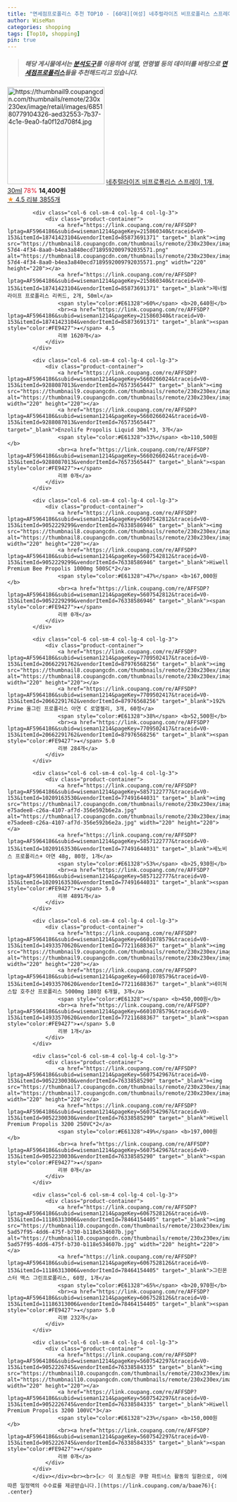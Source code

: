 ```yaml
---
title: "면세점프로폴리스 추천 TOP10 - [60대][여성] 네추럴라이즈 비프로폴리스 스프레이, 1개, 30ml"
author: WiseMan
categories: shopping
tags: [Top10, shopping]
pin: true
---
```


> ##### 해당 게시물에서는 [**분석도구**](https://itemscout.io/)를 이용하여 **성별**, **연령별** 등의 데이터를 바탕으로 [**면세점프로폴리스**](https://link.coupang.com/a/baae76)들을 추천해드리고 있습니다.
<div class="container"><div class="row">
            <div class="col-6 col-sm-4 col-lg-4 col-lg-3">
                <div class="product-container">
                    <a href="https://link.coupang.com/re/AFFSDP?lptag=AF5964186&subid=wiseman1214&pageKey=7804257019&traceid=V0-153&itemId=21144325388&vendorItemId=3000042108" target="_blank"><img src="https://thumbnail9.coupangcdn.com/thumbnails/remote/230x230ex/image/retail/images/685180779104326-aed32553-7b37-4c1e-9ea0-fa0f12d708f4.jpg" alt="https://thumbnail9.coupangcdn.com/thumbnails/remote/230x230ex/image/retail/images/685180779104326-aed32553-7b37-4c1e-9ea0-fa0f12d708f4.jpg" width="220" height="220"></a>
                    <a href="https://link.coupang.com/re/AFFSDP?lptag=AF5964186&subid=wiseman1214&pageKey=7804257019&traceid=V0-153&itemId=21144325388&vendorItemId=3000042108" target="_blank">네추럴라이즈 비프로폴리스 스프레이, 1개, 30ml</a>
                    <span style="color:#E61328">78%</span> <b>14,400원</b>
                    <br><a href="https://link.coupang.com/re/AFFSDP?lptag=AF5964186&subid=wiseman1214&pageKey=7804257019&traceid=V0-153&itemId=21144325388&vendorItemId=3000042108" target="_blank"><span style="color:#FE9427">★</span> 4.5
                    리뷰 3855개</a>
                </div>
            </div>
            
            <div class="col-6 col-sm-4 col-lg-4 col-lg-3">
                <div class="product-container">
                    <a href="https://link.coupang.com/re/AFFSDP?lptag=AF5964186&subid=wiseman1214&pageKey=215860340&traceid=V0-153&itemId=18741423104&vendorItemId=85873691371" target="_blank"><img src="https://thumbnail8.coupangcdn.com/thumbnails/remote/230x230ex/image/retail/images/9d5c7561-57d4-4f34-8aa0-b4ea3a840ecd7189592009792035571.png" alt="https://thumbnail8.coupangcdn.com/thumbnails/remote/230x230ex/image/retail/images/9d5c7561-57d4-4f34-8aa0-b4ea3a840ecd7189592009792035571.png" width="220" height="220"></a>
                    <a href="https://link.coupang.com/re/AFFSDP?lptag=AF5964186&subid=wiseman1214&pageKey=215860340&traceid=V0-153&itemId=18741423104&vendorItemId=85873691371" target="_blank">제너럴라이프 프로폴리스 리퀴드, 2개, 50ml</a>
                    <span style="color:#E61328">60%</span> <b>20,640원</b>
                    <br><a href="https://link.coupang.com/re/AFFSDP?lptag=AF5964186&subid=wiseman1214&pageKey=215860340&traceid=V0-153&itemId=18741423104&vendorItemId=85873691371" target="_blank"><span style="color:#FE9427">★</span> 4.5
                    리뷰 1620개</a>
                </div>
            </div>
            
            <div class="col-6 col-sm-4 col-lg-4 col-lg-3">
                <div class="product-container">
                    <a href="https://link.coupang.com/re/AFFSDP?lptag=AF5964186&subid=wiseman1214&pageKey=5660266024&traceid=V0-153&itemId=9288087013&vendorItemId=76573565447" target="_blank"><img src="https://thumbnail9.coupangcdn.com/thumbnails/remote/230x230ex/image/vendor_inventory/8b4f/e3437bc10287eb8f4b5bb779ac00430f7f6413850b7de21f6110a9ef1f84.jpg" alt="https://thumbnail9.coupangcdn.com/thumbnails/remote/230x230ex/image/vendor_inventory/8b4f/e3437bc10287eb8f4b5bb779ac00430f7f6413850b7de21f6110a9ef1f84.jpg" width="220" height="220"></a>
                    <a href="https://link.coupang.com/re/AFFSDP?lptag=AF5964186&subid=wiseman1214&pageKey=5660266024&traceid=V0-153&itemId=9288087013&vendorItemId=76573565447" target="_blank">Enzolife Propolis Liquid 30ml*3, 3개</a>
                    <span style="color:#E61328">33%</span> <b>110,500원</b>
                    <br><a href="https://link.coupang.com/re/AFFSDP?lptag=AF5964186&subid=wiseman1214&pageKey=5660266024&traceid=V0-153&itemId=9288087013&vendorItemId=76573565447" target="_blank"><span style="color:#FE9427">★</span> 
                    리뷰 0개</a>
                </div>
            </div>
            
            <div class="col-6 col-sm-4 col-lg-4 col-lg-3">
                <div class="product-container">
                    <a href="https://link.coupang.com/re/AFFSDP?lptag=AF5964186&subid=wiseman1214&pageKey=5607542812&traceid=V0-153&itemId=9052229299&vendorItemId=76338586946" target="_blank"><img src="https://thumbnail8.coupangcdn.com/thumbnails/remote/230x230ex/image/vendor_inventory/f561/301125f8177b0b600d7a6da020a0088bf78d3aaca8f421a62960db87c061.jpg" alt="https://thumbnail8.coupangcdn.com/thumbnails/remote/230x230ex/image/vendor_inventory/f561/301125f8177b0b600d7a6da020a0088bf78d3aaca8f421a62960db87c061.jpg" width="220" height="220"></a>
                    <a href="https://link.coupang.com/re/AFFSDP?lptag=AF5964186&subid=wiseman1214&pageKey=5607542812&traceid=V0-153&itemId=9052229299&vendorItemId=76338586946" target="_blank">Hiwell Premium Bee Propolis 1000mg 500SC*2</a>
                    <span style="color:#E61328">47%</span> <b>167,000원</b>
                    <br><a href="https://link.coupang.com/re/AFFSDP?lptag=AF5964186&subid=wiseman1214&pageKey=5607542812&traceid=V0-153&itemId=9052229299&vendorItemId=76338586946" target="_blank"><span style="color:#FE9427">★</span> 
                    리뷰 0개</a>
                </div>
            </div>
            
            <div class="col-6 col-sm-4 col-lg-4 col-lg-3">
                <div class="product-container">
                    <a href="https://link.coupang.com/re/AFFSDP?lptag=AF5964186&subid=wiseman1214&pageKey=7709502417&traceid=V0-153&itemId=20662291762&vendorItemId=87976568256" target="_blank"><img src="https://thumbnail8.coupangcdn.com/thumbnails/remote/230x230ex/image/vendor_inventory/27a7/701c05e93cd6c1081ddafa9cdadb3f5c8aead5216c300e7fd0ed0be1bf2e.jpg" alt="https://thumbnail8.coupangcdn.com/thumbnails/remote/230x230ex/image/vendor_inventory/27a7/701c05e93cd6c1081ddafa9cdadb3f5c8aead5216c300e7fd0ed0be1bf2e.jpg" width="220" height="220"></a>
                    <a href="https://link.coupang.com/re/AFFSDP?lptag=AF5964186&subid=wiseman1214&pageKey=7709502417&traceid=V0-153&itemId=20662291762&vendorItemId=87976568256" target="_blank">192% Prime 올그린 프로폴리스 아연 C 로열젤리, 3개, 60정</a>
                    <span style="color:#E61328">38%</span> <b>52,500원</b>
                    <br><a href="https://link.coupang.com/re/AFFSDP?lptag=AF5964186&subid=wiseman1214&pageKey=7709502417&traceid=V0-153&itemId=20662291762&vendorItemId=87976568256" target="_blank"><span style="color:#FE9427">★</span> 5.0
                    리뷰 284개</a>
                </div>
            </div>
            
            <div class="col-6 col-sm-4 col-lg-4 col-lg-3">
                <div class="product-container">
                    <a href="https://link.coupang.com/re/AFFSDP?lptag=AF5964186&subid=wiseman1214&pageKey=5857122777&traceid=V0-153&itemId=10209163530&vendorItemId=77491644031" target="_blank"><img src="https://thumbnail7.coupangcdn.com/thumbnails/remote/230x230ex/image/retail/images/2896647012324824-e75adee8-c26a-4107-af7d-356e592b6e2a.jpg" alt="https://thumbnail7.coupangcdn.com/thumbnails/remote/230x230ex/image/retail/images/2896647012324824-e75adee8-c26a-4107-af7d-356e592b6e2a.jpg" width="220" height="220"></a>
                    <a href="https://link.coupang.com/re/AFFSDP?lptag=AF5964186&subid=wiseman1214&pageKey=5857122777&traceid=V0-153&itemId=10209163530&vendorItemId=77491644031" target="_blank">세노비스 프로폴리스+ 아연 48g, 80정, 1개</a>
                    <span style="color:#E61328">53%</span> <b>25,930원</b>
                    <br><a href="https://link.coupang.com/re/AFFSDP?lptag=AF5964186&subid=wiseman1214&pageKey=5857122777&traceid=V0-153&itemId=10209163530&vendorItemId=77491644031" target="_blank"><span style="color:#FE9427">★</span> 5.0
                    리뷰 4891개</a>
                </div>
            </div>
            
            <div class="col-6 col-sm-4 col-lg-4 col-lg-3">
                <div class="product-container">
                    <a href="https://link.coupang.com/re/AFFSDP?lptag=AF5964186&subid=wiseman1214&pageKey=6601078579&traceid=V0-153&itemId=14933570620&vendorItemId=77211688367" target="_blank"><img src="https://thumbnail9.coupangcdn.com/thumbnails/remote/230x230ex/image/vendor_inventory/774f/147dcba9d6d596c3d06efd5aec4933c07a413d1ec94cea5295a5f2227abd.jpg" alt="https://thumbnail9.coupangcdn.com/thumbnails/remote/230x230ex/image/vendor_inventory/774f/147dcba9d6d596c3d06efd5aec4933c07a413d1ec94cea5295a5f2227abd.jpg" width="220" height="220"></a>
                    <a href="https://link.coupang.com/re/AFFSDP?lptag=AF5964186&subid=wiseman1214&pageKey=6601078579&traceid=V0-153&itemId=14933570620&vendorItemId=77211688367" target="_blank">네이쳐스탑 호주산 프로폴리스 5000mg 180정 6개월, 3개</a>
                    <span style="color:#E61328"></span> <b>450,000원</b>
                    <br><a href="https://link.coupang.com/re/AFFSDP?lptag=AF5964186&subid=wiseman1214&pageKey=6601078579&traceid=V0-153&itemId=14933570620&vendorItemId=77211688367" target="_blank"><span style="color:#FE9427">★</span> 5.0
                    리뷰 1개</a>
                </div>
            </div>
            
            <div class="col-6 col-sm-4 col-lg-4 col-lg-3">
                <div class="product-container">
                    <a href="https://link.coupang.com/re/AFFSDP?lptag=AF5964186&subid=wiseman1214&pageKey=5607542967&traceid=V0-153&itemId=9052230030&vendorItemId=76338585290" target="_blank"><img src="https://thumbnail7.coupangcdn.com/thumbnails/remote/230x230ex/image/vendor_inventory/fc82/34ab9492667ffcda7e6499d72eaeb192925b84e1971d513f2c23fa2248e0.jpg" alt="https://thumbnail7.coupangcdn.com/thumbnails/remote/230x230ex/image/vendor_inventory/fc82/34ab9492667ffcda7e6499d72eaeb192925b84e1971d513f2c23fa2248e0.jpg" width="220" height="220"></a>
                    <a href="https://link.coupang.com/re/AFFSDP?lptag=AF5964186&subid=wiseman1214&pageKey=5607542967&traceid=V0-153&itemId=9052230030&vendorItemId=76338585290" target="_blank">Hiwell Premium Propolis 3200 250VC*2</a>
                    <span style="color:#E61328">49%</span> <b>197,000원</b>
                    <br><a href="https://link.coupang.com/re/AFFSDP?lptag=AF5964186&subid=wiseman1214&pageKey=5607542967&traceid=V0-153&itemId=9052230030&vendorItemId=76338585290" target="_blank"><span style="color:#FE9427">★</span> 
                    리뷰 0개</a>
                </div>
            </div>
            
            <div class="col-6 col-sm-4 col-lg-4 col-lg-3">
                <div class="product-container">
                    <a href="https://link.coupang.com/re/AFFSDP?lptag=AF5964186&subid=wiseman1214&pageKey=6067528126&traceid=V0-153&itemId=11186313006&vendorItemId=78464154405" target="_blank"><img src="https://thumbnail10.coupangcdn.com/thumbnails/remote/230x230ex/image/retail/images/15545420981308304-5ad57f95-4dd6-475f-b730-b118e534607b.jpg" alt="https://thumbnail10.coupangcdn.com/thumbnails/remote/230x230ex/image/retail/images/15545420981308304-5ad57f95-4dd6-475f-b730-b118e534607b.jpg" width="220" height="220"></a>
                    <a href="https://link.coupang.com/re/AFFSDP?lptag=AF5964186&subid=wiseman1214&pageKey=6067528126&traceid=V0-153&itemId=11186313006&vendorItemId=78464154405" target="_blank">그린몬스터 맥스 그린프로폴리스, 60정, 1개</a>
                    <span style="color:#E61328">65%</span> <b>20,970원</b>
                    <br><a href="https://link.coupang.com/re/AFFSDP?lptag=AF5964186&subid=wiseman1214&pageKey=6067528126&traceid=V0-153&itemId=11186313006&vendorItemId=78464154405" target="_blank"><span style="color:#FE9427">★</span> 5.0
                    리뷰 232개</a>
                </div>
            </div>
            
            <div class="col-6 col-sm-4 col-lg-4 col-lg-3">
                <div class="product-container">
                    <a href="https://link.coupang.com/re/AFFSDP?lptag=AF5964186&subid=wiseman1214&pageKey=5607542297&traceid=V0-153&itemId=9052226745&vendorItemId=76338584335" target="_blank"><img src="https://thumbnail10.coupangcdn.com/thumbnails/remote/230x230ex/image/vendor_inventory/d0b9/9a9c0f0479330e4105704e9fe20da2f50fc14a07541759cb874e1fe0e4e5.jpg" alt="https://thumbnail10.coupangcdn.com/thumbnails/remote/230x230ex/image/vendor_inventory/d0b9/9a9c0f0479330e4105704e9fe20da2f50fc14a07541759cb874e1fe0e4e5.jpg" width="220" height="220"></a>
                    <a href="https://link.coupang.com/re/AFFSDP?lptag=AF5964186&subid=wiseman1214&pageKey=5607542297&traceid=V0-153&itemId=9052226745&vendorItemId=76338584335" target="_blank">Hiwell Premium Propolis 3200 100VC*3</a>
                    <span style="color:#E61328">23%</span> <b>150,000원</b>
                    <br><a href="https://link.coupang.com/re/AFFSDP?lptag=AF5964186&subid=wiseman1214&pageKey=5607542297&traceid=V0-153&itemId=9052226745&vendorItemId=76338584335" target="_blank"><span style="color:#FE9427">★</span> 
                    리뷰 0개</a>
                </div>
            </div>
            </div></div><br><br>[👉 이 포스팅은 쿠팡 파트너스 활동의 일환으로, 이에 따른 일정액의 수수료를 제공받습니다.](https://link.coupang.com/a/baae76){: .center}